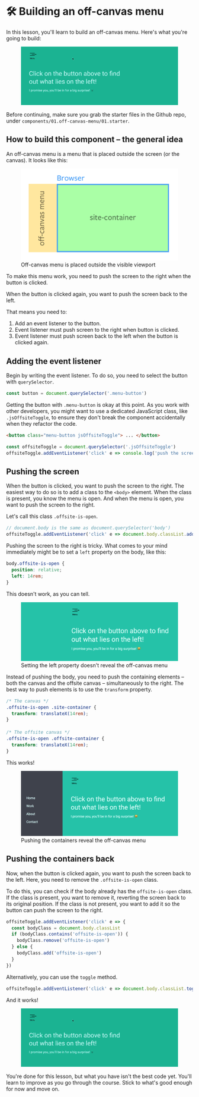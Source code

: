 # 🛠️ Building an off-canvas menu

In this lesson, you'll learn to build an off-canvas menu. Here's what you're going to build:

<figure>
  <img src="../../images/components/off-canvas/01-complete.gif" alt="">
</figure>

Before continuing, make sure you grab the starter files in the Github repo, under `components/01.off-canvas-menu/01.starter`.

## How to build this component – the general idea

An off-canvas menu is a menu that is placed outside the screen (or the canvas). It looks like this:

<figure>
  <img src="../../images/components/off-canvas/01-sketch.png" alt="Off-canvas menu is placed outside the visible viewport">
  <figcaption>Off-canvas menu is placed outside the visible viewport</figcaption>
</figure>

To make this menu work, you need to push the screen to the right when the button is clicked.

When the button is clicked again, you want to push the screen back to the left.

That means you need to:

1. Add an event listener to the button.
2. Event listener must push screen to the right when button is clicked.
3. Event listener must push screen back to the left when the button is clicked again.

## Adding the event listener

Begin by writing the event listener. To do so, you need to select the button with `querySelector`.

```js
const button = document.querySelector('.menu-button')
```

Getting the button with `.menu-button` is okay at this point. As you work with other developers, you might want to use a dedicated JavaScript class, like `.jsOffsiteToggle`, to ensure they don't break the component accidentally when they refactor the code.

```html
<button class="menu-button jsOffsiteToggle"> ... </button>
```

```js
const offsiteToggle = document.querySelector('.jsOffsiteToggle')
offsiteToggle.addEventListener('click' e => console.log('push the screen!'))
```

## Pushing the screen

When the button is clicked, you want to push the screen to the right. The easiest way to do so is to add a class to the `<body>` element. When the class is present, you know the menu is open. And when the menu is open, you want to push the screen to the right.

Let's call this class `.offsite-is-open`.

```js
// document.body is the same as document.querySelector('body')
offsiteToggle.addEventListener('click' e => document.body.classList.add('offsite-is-open'))
```

Pushing the screen to the right is tricky. What comes to your mind immediately might be to set a `left` property on the body, like this:

```css
body.offsite-is-open {
  position: relative;
  left: 14rem;
}
```

This doesn't work, as you can tell.

<figure>
  <img src="../../images/components/off-canvas/01-push-body.png" alt="Setting the left property doesn't reveal the off-canvas menu">
  <figcaption>Setting the left property doesn't reveal the off-canvas menu</figcaption>
</figure>

Instead of pushing the body, you need to push the containing elements – both the canvas and the offsite canvas – simultaneously to the right. The best way to push elements is to use the `transform` property.

```css
/* The canvas */
.offsite-is-open .site-container {
  transform: translateX(14rem);
}

/* The offsite canvas */
.offsite-is-open .offsite-container {
  transform: translateX(14rem);
}
```

This works!

<figure>
  <img src="../../images/components/off-canvas/01-push-containers.png" alt="Pushing the containers reveal the off-canvas menu">
  <figcaption>Pushing the containers reveal the off-canvas menu</figcaption>
</figure>

## Pushing the containers back

Now, when the button is clicked again, you want to push the screen back to the left. Here, you need to remove the `.offsite-is-open` class.

To do this, you can check if the body already has the `offsite-is-open` class. If the class is present, you want to remove it, reverting the screen back to its original position. If the class is not present, you want to add it so the button can push the screen to the right.

```js
offsiteToggle.addEventListener('click' e => {
  const bodyClass = document.body.classList
  if (bodyClass.contains('offsite-is-open')) {
    bodyClass.remove('offsite-is-open')
  } else {
    bodyClass.add('offsite-is-open')
  }
})
```

Alternatively, you can use the `toggle` method.

```js
offsiteToggle.addEventListener('click' e => document.body.classList.toggle('offsite-is-open'))
```

And it works!

<figure>
  <img src="../../images/components/off-canvas/01-complete.gif" alt="">
</figure>

You're done for this lesson, but what you have isn't the best code yet. You'll learn to improve as you go through the course. Stick to what's good enough for now and move on.